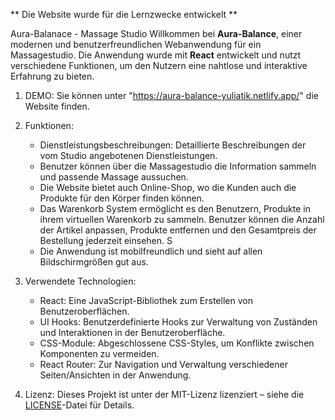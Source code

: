 ** Die Website wurde für die Lernzwecke entwickelt **

Aura-Balanace - Massage Studio
Willkommen bei **Aura-Balance**, einer modernen und benutzerfreundlichen Webanwendung für ein Massagestudio. 
Die Anwendung wurde mit **React** entwickelt und nutzt verschiedene Funktionen, um den Nutzern eine nahtlose und interaktive Erfahrung zu bieten. 

1. DEMO:
   Sie können unter "https://aura-balance-yuliatik.netlify.app/" die Website finden.
  
2. Funktionen:
   - Dienstleistungsbeschreibungen: Detaillierte Beschreibungen der vom Studio angebotenen Dienstleistungen.
   - Benutzer können über die Massagestudio die Information sammeln und passende Massage aussuchen.
   - Die Website bietet auch Online-Shop, wo die Kunden auch die Produkte für den Körper finden können.
   - Das Warenkorb System ermöglicht es den Benutzern, Produkte in ihrem virtuellen Warenkorb zu sammeln.
     Benutzer können die Anzahl der Artikel anpassen, Produkte entfernen und den Gesamtpreis der Bestellung jederzeit einsehen. S
   - Die Anwendung ist mobilfreundlich und sieht auf allen Bildschirmgrößen gut aus.
     
3. Verwendete Technologien:
   - React: Eine JavaScript-Bibliothek zum Erstellen von Benutzeroberflächen.
   - UI Hooks: Benutzerdefinierte Hooks zur Verwaltung von Zuständen und Interaktionen in der Benutzeroberfläche.
   - CSS-Module: Abgeschlossene CSS-Styles, um Konflikte zwischen Komponenten zu vermeiden.
   - React Router: Zur Navigation und Verwaltung verschiedener Seiten/Ansichten in der Anwendung.

4.  Lizenz:  Dieses Projekt ist unter der MIT-Lizenz lizenziert – siehe die [LICENSE](LICENSE)-Datei für Details.
